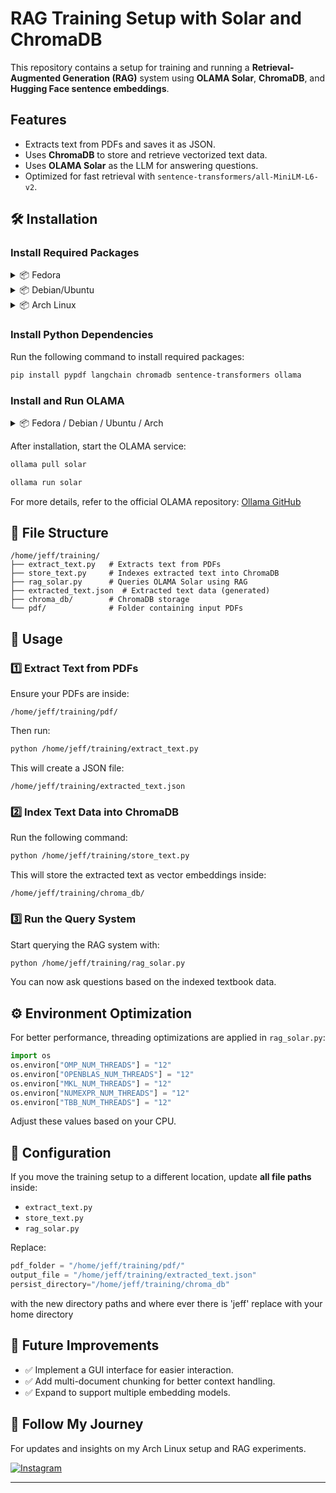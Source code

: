 # RAG Training Setup with Solar and ChromaDB

This repository contains a setup for training and running a **Retrieval-Augmented Generation (RAG)** system using **OLAMA Solar**, **ChromaDB**, and **Hugging Face sentence embeddings**.

## Features
- Extracts text from PDFs and saves it as JSON.
- Uses **ChromaDB** to store and retrieve vectorized text data.
- Uses **OLAMA Solar** as the LLM for answering questions.
- Optimized for fast retrieval with `sentence-transformers/all-MiniLM-L6-v2`.

## 🛠 Installation

### Install Required Packages

<details>
<summary>📦 Fedora</summary>

```sh
sudo dnf install python3.13 python3.13-pip
```
</details>

<details>
<summary>📦 Debian/Ubuntu</summary>

```sh
sudo apt install python3.13 python3.13-pip
```
</details>

<details>
<summary>📦 Arch Linux</summary>

```sh
sudo pacman -S python python-pip
```
</details>

### Install Python Dependencies
Run the following command to install required packages:

```sh
pip install pypdf langchain chromadb sentence-transformers ollama
```

### Install and Run OLAMA

<details>
<summary>📦 Fedora / Debian / Ubuntu / Arch</summary>

```sh
curl -fsSL https://ollama.com/install.sh | sh
```
</details>

After installation, start the OLAMA service:

```sh
ollama pull solar
```

```sh
ollama run solar
```

For more details, refer to the official OLAMA repository: [Ollama GitHub](https://github.com/ollama/ollama)

## 📂 File Structure

```
/home/jeff/training/
├── extract_text.py   # Extracts text from PDFs
├── store_text.py     # Indexes extracted text into ChromaDB
├── rag_solar.py      # Queries OLAMA Solar using RAG
├── extracted_text.json  # Extracted text data (generated)
├── chroma_db/        # ChromaDB storage
└── pdf/              # Folder containing input PDFs
```

## 🚀 Usage

### 1️⃣ Extract Text from PDFs
Ensure your PDFs are inside:

```
/home/jeff/training/pdf/
```

Then run:

```sh
python /home/jeff/training/extract_text.py
```

This will create a JSON file:

```
/home/jeff/training/extracted_text.json
```

### 2️⃣ Index Text Data into ChromaDB
Run the following command:

```sh
python /home/jeff/training/store_text.py
```

This will store the extracted text as vector embeddings inside:

```
/home/jeff/training/chroma_db/
```

### 3️⃣ Run the Query System
Start querying the RAG system with:

```sh
python /home/jeff/training/rag_solar.py
```

You can now ask questions based on the indexed textbook data.

## ⚙️ Environment Optimization

For better performance, threading optimizations are applied in `rag_solar.py`:

```python
import os
os.environ["OMP_NUM_THREADS"] = "12"
os.environ["OPENBLAS_NUM_THREADS"] = "12"
os.environ["MKL_NUM_THREADS"] = "12"
os.environ["NUMEXPR_NUM_THREADS"] = "12"
os.environ["TBB_NUM_THREADS"] = "12"
```

Adjust these values based on your CPU.

## 📝 Configuration

If you move the training setup to a different location, update **all file paths** inside:

- `extract_text.py`
- `store_text.py`
- `rag_solar.py`

Replace:

```python
pdf_folder = "/home/jeff/training/pdf/"
output_file = "/home/jeff/training/extracted_text.json"
persist_directory="/home/jeff/training/chroma_db"
```

with the new directory paths and where ever there is 'jeff' replace with your home directory 

## 🔧 Future Improvements
- ✅ Implement a GUI interface for easier interaction.
- ✅ Add multi-document chunking for better context handling.
- ✅ Expand to support multiple embedding models.

## 📢 Follow My Journey
For updates and insights on my Arch Linux setup and RAG experiments.

[![Instagram](https://img.shields.io/badge/Instagram-%23E4405F.svg?style=for-the-badge&logo=instagram&logoColor=white)](https://www.instagram.com/jeffrey__2081/)

---
